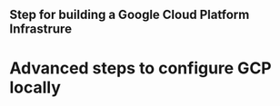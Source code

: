 ## Step for building a Google Cloud Platform Infrastrure
# Advanced steps to configure GCP locally

